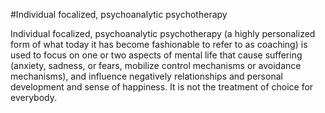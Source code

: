 #Individual focalized, psychoanalytic psychotherapy

Individual focalized, psychoanalytic psychotherapy  (a highly personalized form of what today it has become fashionable to refer to as coaching) is used to focus on one or two aspects of mental life that cause suffering (anxiety, sadness, or fears, mobilize control mechanisms or avoidance mechanisms), and influence negatively relationships and personal development and sense of happiness. It is not the treatment of choice for everybody.